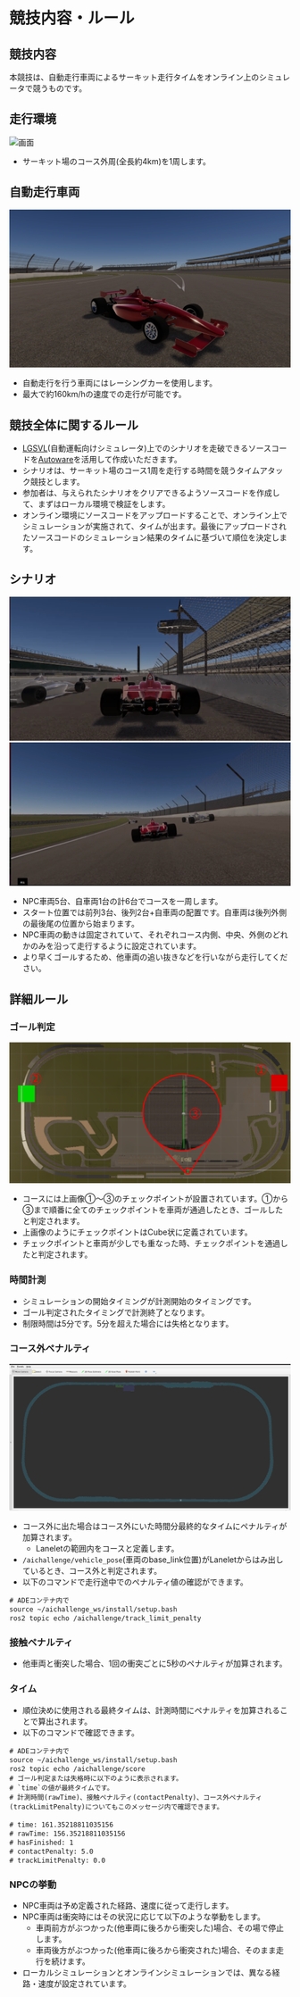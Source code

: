 # 競技内容・ルール

## 競技内容
本競技は、自動走行車両によるサーキット走行タイムをオンライン上のシミュレータで競うものです。

## 走行環境
![画面](/image/rule/map.png)
- サーキット場のコース外周(全長約4km)を1周します。

## 自動走行車両
![画面](/image/rule/vehicle.png)
- 自動走行を行う車両にはレーシングカーを使用します。
- 最大で約160km/hの速度での走行が可能です。

## 競技全体に関するルール
- [LGSVL](https://www.svlsimulator.com/docs/)(自動運転向けシミュレータ)上でのシナリオを走破できるソースコードを[Autoware](https://autowarefoundation.gitlab.io/autoware.auto/AutowareAuto/)を活用して作成いただきます。
- シナリオは、サーキット場のコース1周を走行する時間を競うタイムアタック競技とします。
- 参加者は、与えられたシナリオをクリアできるようソースコードを作成して、まずはローカル環境で検証をします。
- オンライン環境にソースコードをアップロードすることで、オンライン上でシミュレーションが実施されて、タイムが出ます。最後にアップロードされたソースコードのシミュレーション結果のタイムに基づいて順位を決定します。

## シナリオ
![画面](/image/rule/scenario_1.png)
![画面](/image/rule/scenario_2.png)
- NPC車両5台、自車両1台の計6台でコースを一周します。
- スタート位置では前列3台、後列2台+自車両の配置です。自車両は後列外側の最後尾の位置から始まります。
- NPC車両の動きは固定されていて、それぞれコース内側、中央、外側のどれかのみを沿って走行するように設定されています。
- より早くゴールするため、他車両の追い抜きなどを行いながら走行してください。

## 詳細ルール
### ゴール判定
![画面](/image/rule/checkpoints.png)
- コースには上画像①～③のチェックポイントが設置されています。①から③まで順番に全てのチェックポイントを車両が通過したとき、ゴールしたと判定されます。
- 上画像のようにチェックポイントはCube状に定義されています。
- チェックポイントと車両が少しでも重なった時、チェックポイントを通過したと判定されます。

### 時間計測
- シミュレーションの開始タイミングが計測開始のタイミングです。
- ゴール判定されたタイミングで計測終了となります。
- 制限時間は5分です。5分を超えた場合には失格となります。

### コース外ペナルティ
![画面](/image/rule/lanelet.png)
- コース外に出た場合はコース外にいた時間分最終的なタイムにペナルティが加算されます。
  - Laneletの範囲内をコースと定義します。
- `/aichallenge/vehicle_pose`(車両のbase_link位置)がLaneletからはみ出しているとき、コース外と判定されます。
- 以下のコマンドで走行途中でのペナルティ値の確認ができます。
```
# ADEコンテナ内で
source ~/aichallenge_ws/install/setup.bash
ros2 topic echo /aichallenge/track_limit_penalty
```

### 接触ペナルティ
- 他車両と衝突した場合、1回の衝突ごとに5秒のペナルティが加算されます。

### タイム
- 順位決めに使用される最終タイムは、計測時間にペナルティを加算されることで算出されます。
- 以下のコマンドで確認できます。
```
# ADEコンテナ内で
source ~/aichallenge_ws/install/setup.bash
ros2 topic echo /aichallenge/score
# ゴール判定または失格時に以下のように表示されます。
# `time`の値が最終タイムです。
# 計測時間(rawTime)、接触ペナルティ(contactPenalty)、コース外ペナルティ(trackLimitPenalty)についてもこのメッセージ内で確認できます。

# time: 161.35218811035156
# rawTime: 156.35218811035156
# hasFinished: 1
# contactPenalty: 5.0
# trackLimitPenalty: 0.0
```

### NPCの挙動
- NPC車両は予め定義された経路、速度に従って走行します。
- NPC車両は衝突時にはその状況に応じて以下のような挙動をします。
  - 車両前方がぶつかった(他車両に後ろから衝突した)場合、その場で停止します。
  - 車両後方がぶつかった(他車両に後ろから衝突された)場合、そのまま走行を続けます。
- ローカルシミュレーションとオンラインシミュレーションでは、異なる経路・速度が設定されています。
